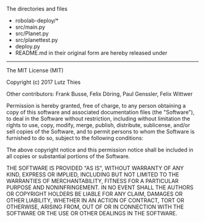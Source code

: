 The directories and files
- robolab-deploy/*
- src/main.py
- src/Planet.py
- src/planettest.py
- deploy.py
- README.md
in their original form are hereby released under

--------------------------------------------------------------------------------

The MIT License (MIT)

Copyright (c) 2017 Lutz Thies

Other contributors: Frank Busse, Felix Döring, Paul Genssler, Felix Wittwer

Permission is hereby granted, free of charge, to any person obtaining a copy of
this software and associated documentation files (the "Software"), to deal in
the Software without restriction, including without limitation the rights to
use, copy, modify, merge, publish, distribute, sublicense, and/or sell copies
of the Software, and to permit persons to whom the Software is furnished to do
so, subject to the following conditions:

The above copyright notice and this permission notice shall be included in all
copies or substantial portions of the Software.

THE SOFTWARE IS PROVIDED "AS IS", WITHOUT WARRANTY OF ANY KIND, EXPRESS OR
IMPLIED, INCLUDING BUT NOT LIMITED TO THE WARRANTIES OF MERCHANTABILITY,
FITNESS FOR A PARTICULAR PURPOSE AND NONINFRINGEMENT. IN NO EVENT SHALL THE
AUTHORS OR COPYRIGHT HOLDERS BE LIABLE FOR ANY CLAIM, DAMAGES OR OTHER
LIABILITY, WHETHER IN AN ACTION OF CONTRACT, TORT OR OTHERWISE, ARISING FROM,
OUT OF OR IN CONNECTION WITH THE SOFTWARE OR THE USE OR OTHER DEALINGS IN THE
SOFTWARE.